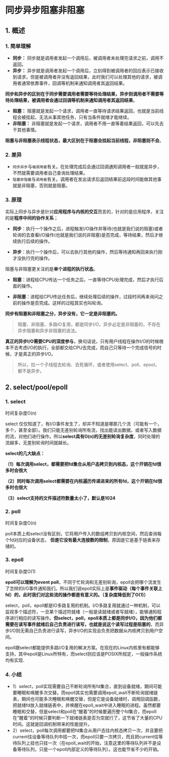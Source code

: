 # 同步异步阻塞非阻塞

## 1. 概述

### 1. 简单理解

- **同步：** 同步就是调用者发起一个调用后，被调用者未处理完请求之前，调用不返回。
- **异步：** 异步就是调用者发起一个调用后，立刻得到被调用者的回应表示已接收到请求，但是被调用者并没有返回结果，此时我们可以处理其他的请求，被调用者通常依靠事件，回调等机制来通知调用者其返回结果。

**同步和异步的区别在于同步需要调用者需要等待处理结果，异步则调用者不需要等待处理结果，被调用者会通过回调等机制来通知调用者其返回结果**。

- **阻塞：** 阻塞就是发起一个请求，调用者一直等待请求结果返回，也就是当前线程会被挂起，无法从事其他任务，只有当条件就绪才能继续。
- **非阻塞：** 非阻塞就是发起一个请求，调用者不用一直等着结果返回，可以先去干其他事情。

**阻塞与非阻塞表示线程状态，最大区别在于阻塞会挂起当前线程，非阻塞则不会**。



### 2. 差异

* `同步异步`与`被调用者`有关。在处理完成后会通过回调通知调用者一般就是异步，不然就需要调用者自己查询处理结果。
* `阻塞非阻塞`与`调用者`有关。调用者在发出请求后返回结果前这段时间能做其他事就是非阻塞，否则就是阻塞。



### 3. 原理

实际上同步与异步是针对**应用程序与内核的交互**而言的，针对的是应用程序，关注的是**程序中间的协作关系**；

* **同步**：执行一个操作之后，进程触发I/O操作并等待(也就是我们说的阻塞)或者轮询的去查看I/O操作(也就是我们说的非阻塞)是否完成，等待结果，然后才继续执行后续的操作。

* **异步**：执行一个操作后，可以去执行其他的操作，然后等待通知再回来执行刚才没执行完的操作。

阻塞与非阻塞更关注的是**单个进程的执行状态**。

* **阻塞**：进程给CPU传达一个任务之后，一直等待CPU处理完成，然后才执行后面的操作。

* **非阻塞**：进程给CPU传达任务后，继续处理后续的操作，过段时间再来询问之前的操作是否完成。这样的过程其实也叫轮询。



**同步有阻塞和非阻塞之分，异步没有，它一定是非阻塞的。**

> 阻塞、非阻塞、多路IO复用，都是同步I/O，异步必定是非阻塞的，不存在异步阻塞和异步非阻塞的说法。

**真正的异步I/O需要CPU的深度参与**，换句话说，只有用户线程在操作I/O的时候根本不去考虑I/O的执行，全部都交给CPU去完成，而自己只等待一个完成信号的时候，才是真正的异步I/O。

>所以，拉一个子线程去轮询、去死循环，或者使用select、poll、epool，都不是异步。



## 2. select/pool/epoll

### 1. select

时间复杂度O(n)

select 仅仅知道了，有I/O事件发生了，却并不知道是哪那几个流（可能有一个，多个，甚至全部）。我们只能无差别轮询所有流，找出能读出数据，或者写入数据的流，对他们进行操作。所以**select具有O(n)的无差别轮询复杂度**，同时处理的流越多，无差别轮询时间就越长。

**select的几大缺点：**

**（1）每次调用select，都需要把fd集合从用户态拷贝到内核态，这个开销在fd很多时会很大**

**（2）同时每次调用select都需要在内核遍历传递进来的所有fd，这个开销在fd很多时也很大**

**（3）select支持的文件描述符数量太小了，默认是1024**

### 2. poll

时间复杂度O(n)

poll本质上和select没有区别，它将用户传入的数组拷贝到内核空间，然后查询每个fd对应的设备状态， **但是它没有最大连接数的限制**，原因是它是基于链表来存储的。

### 3. epoll

时间复杂度O(1)

**epoll可以理解为event poll**，不同于忙轮询和无差别轮询，epoll会把哪个流发生了怎样的I/O事件通知我们。所以我们说epoll实际上是**事件驱动（每个事件关联上fd）**的，此时我们对这些流的操作都是有意义的。**（复杂度降低到了O(1)）**

select，poll，epoll都是IO多路复用的机制。I/O多路复用就通过一种机制，可以监视多个描述符，一旦某个描述符就绪（一般是读就绪或者写就绪），能够通知程序进行相应的读写操作。**但select，poll，epoll本质上都是同步I/O，因为他们都需要在读写事件就绪后自己负责进行读写，也就是说这个读写过程是阻塞的**，而异步I/O则无需自己负责进行读写，异步I/O的实现会负责把数据从内核拷贝到用户空间。  

epoll跟select都能提供多路I/O复用的解决方案。在现在的Linux内核里有都能够支持，其中epoll是Linux所特有，而select则应该是POSIX所规定，一般操作系统均有实现.



### 4. 小结

* 1）select，poll实现需要自己不断轮询所有fd集合，直到设备就绪，期间可能要睡眠和唤醒多次交替。而epoll其实也需要调用epoll_wait不断轮询就绪链表，期间也可能多次睡眠和唤醒交替，但是它是设备就绪时，调用回调函数，把就绪fd放入就绪链表中，并唤醒在epoll_wait中进入睡眠的进程。虽然都要睡眠和交替，但是select和poll在“醒着”的时候要遍历整个fd集合，而epoll在“醒着”的时候只要判断一下就绪链表是否为空就行了，这节省了大量的CPU时间。这就是回调机制带来的性能提升。
* 2）select，poll每次调用都要把fd集合从用户态往内核态拷贝一次，并且要把current往设备等待队列中挂一次，而epoll只要一次拷贝，而且把current往等待队列上挂也只挂一次（在epoll_wait的开始，注意这里的等待队列并不是设备等待队列，只是一个epoll内部定义的等待队列）。这也能节省不少的开销。



